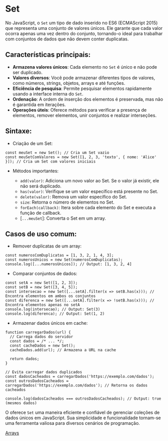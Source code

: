 # Set

No JavaScript, o `Set` um tipo de dado inserido no ES6 (ECMAScript 2015) que representa uma conjunto de valores únicos. Ele garante que cada valor ocorra apenas uma vez dentro do conjunto, tornando-o ideal para trabalhar com conjuntos de dados que não devem conter duplicatas.

## Características principais:

- **Armazena valores únicos**: Cada elemento no `Set` é único e não pode ser duplicado.
- **Valores diversos**: Você pode armazenar diferentes tipos de valores, como números, strings, objetos, arrays e até funções.
- **Eficiência de pesquisa**: Permite pesquisar elementos rapidamente usando a interface interna do `Set`.
- **Ordenação**: A ordem de inserção dos elementos é preservada, mas não é garantida em iterações.
- **Operações úteis**: Oferece métodos para verificar a presença de elementos, remover elementos, unir conjuntos e realizar interseções.

## Sintaxe:

- Criação de um Set:

```
const meuSet = new Set(); // Cria um Set vazio
const meuSetComValores = new Set([1, 2, 3, 'texto', { nome: 'Alice' }]); // Cria um Set com valores iniciais
```

- Métodos importantes:

  - `add(valor)`: Adiciona um novo valor ao Set. Se o valor já existir, ele não será duplicado.
  - `has(valor)`: Verifique se um valor específico está presente no Set.
  - `delete(valor)`: Remova um valor específico do Set.
  - `size`: Retorna o número de elementos no Set.
  - `forEach(callback)`: Itera sobre cada elemento do Set e executa a função de callback.
  - [`...meuSet`]: Converta o Set em um array.

## Casos de uso comum:

- Remover duplicatas de um array:

```
const numerosComDuplicatas = [1, 3, 2, 1, 4, 3];
const numerosUnicos = new Set(numerosComDuplicatas);
console.log([...numerosUnicos]); // Output: [1, 3, 2, 4]
```

- Comparar conjuntos de dados:

```
const setA = new Set([1, 2, 3]);
const setB = new Set([3, 4, 5]);
const intersecao = new Set([...setA].filter(x => setB.has(x))); // Encontra elementos em ambos os conjuntos
const diferenca = new Set([...setA].filter(x => !setB.has(x))); // Encontra elementos apenas no setA
console.log(intersecao); // Output: Set(3)
console.log(diferenca); // Output: Set(1, 2)
```

- Armazenar dados únicos em cache:

```
function carregarDados(url) {
  // Carrega dados do servidor
  const dados = /* ... */;
  const cacheDados = new Set();
  cacheDados.add(url); // Armazena a URL na cache

  return dados;
}

// Evita carregar dados duplicados
const dadosCacheados = carregarDados('https://exemplo.com/dados');
const outrosDadosCacheados = carregarDados('https://exemplo.com/dados'); // Retorna os dados cacheados

console.log(dadosCacheados === outrosDadosCacheados); // Output: true (mesmos dados)
```

O oferece `Set` uma maneira eficiente e confiável de gerenciar coleções de dados únicos em JavaScript. Sua simplicidade e funcionalidade tornam-se uma ferramenta valiosa para diversos cenários de programação.

[Arrays](../arrays.md)